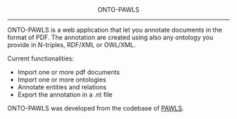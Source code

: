 <div align="center">
    ONTO-PAWLS
</div>

------------------------------------------------
  ONTO-PAWLS is a web application that let you annotate documents in the format of PDF.
  The annotation are created using also any ontology you provide in N-triples, RDF/XML or OWL/XML.
  
  Current functionalities: 
- Import one or more pdf documents
- Import one or more ontologies
- Annotate entities and relations
- Export the annotation in a .nt file

ONTO-PAWLS was developed from the codebase of <a href="https://github.com/allenai/pawls">PAWLS</a>.
